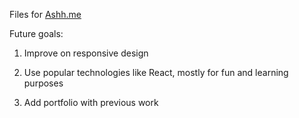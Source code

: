 Files for [Ashh.me](https://ashh.me/)

Future goals: 

1. Improve on responsive design

2. Use popular technologies like React, mostly for fun and learning purposes

3. Add portfolio with previous work
